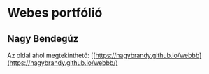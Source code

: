 # Webes portfólió
## Nagy Bendegúz

Az oldal ahol megtekinthető: [[https://nagybrandy.github.io/webbb](https://nagybrandy.github.io/webbb/)
